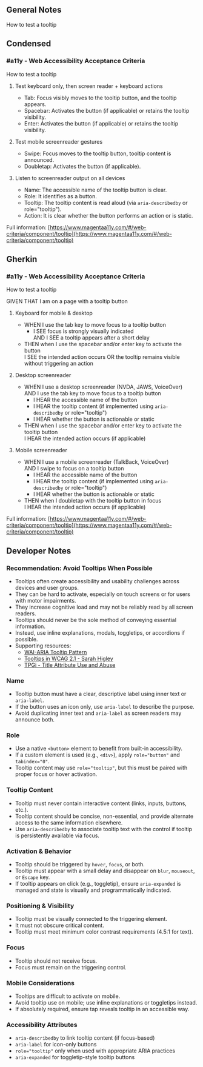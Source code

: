 ## General Notes

How to test a tooltip

## Condensed

### #a11y - Web Accessibility Acceptance Criteria

How to test a tooltip

1. Test keyboard only, then screen reader + keyboard actions

   - Tab: Focus visibly moves to the tooltip button, and the tooltip appears.
   - Spacebar: Activates the button (if applicable) or retains the tooltip visibility.
   - Enter: Activates the button (if applicable) or retains the tooltip visibility.

2. Test mobile screenreader gestures

   - Swipe: Focus moves to the tooltip button, tooltip content is announced.
   - Doubletap: Activates the button (if applicable).

3. Listen to screenreader output on all devices

   - Name: The accessible name of the tooltip button is clear.
   - Role: It identifies as a button.
   - Tooltip: The tooltip content is read aloud (via `aria-describedby` or role="tooltip").
   - Action: It is clear whether the button performs an action or is static.

Full information: [https://www.magentaa11y.com/#/web-criteria/component/tooltip](https://www.magentaa11y.com/#/web-criteria/component/tooltip)

## Gherkin

### #a11y - Web Accessibility Acceptance Criteria

How to test a tooltip

GIVEN THAT I am on a page with a tooltip button

1. Keyboard for mobile & desktop

   - WHEN I use the tab key to move focus to a tooltip button
      - I SEE focus is strongly visually indicated  
        AND I SEE a tooltip appears after a short delay
   - THEN when I use the spacebar and/or enter key to activate the button  
     I SEE the intended action occurs OR the tooltip remains visible without triggering an action

2. Desktop screenreader

   - WHEN I use a desktop screenreader (NVDA, JAWS, VoiceOver)  
     AND I use the tab key to move focus to a tooltip button
      - I HEAR the accessible name of the button
      - I HEAR the tooltip content (if implemented using `aria-describedby` or role="tooltip")
      - I HEAR whether the button is actionable or static
   - THEN when I use the spacebar and/or enter key to activate the tooltip button  
     I HEAR the intended action occurs (if applicable)

3. Mobile screenreader

   - WHEN I use a mobile screenreader (TalkBack, VoiceOver)  
     AND I swipe to focus on a tooltip button
      - I HEAR the accessible name of the button
      - I HEAR the tooltip content (if implemented using `aria-describedby` or role="tooltip")
      - I HEAR whether the button is actionable or static
   - THEN when I doubletap with the tooltip button in focus  
     I HEAR the intended action occurs (if applicable)


Full information: [https://www.magentaa11y.com/#/web-criteria/component/tooltip](https://www.magentaa11y.com/#/web-criteria/component/tooltip)

## Developer Notes

### Recommendation: Avoid Tooltips When Possible
- Tooltips often create accessibility and usability challenges across devices and user groups.
- They can be hard to activate, especially on touch screens or for users with motor impairments.
- They increase cognitive load and may not be reliably read by all screen readers.
- Tooltips should never be the sole method of conveying essential information.
- Instead, use inline explanations, modals, toggletips, or accordions if possible.
- Supporting resources:
   - [WAI-ARIA Tooltip Pattern](https://www.w3.org/WAI/ARIA/apg/patterns/tooltip/)
   - [Tooltips in WCAG 2.1 - Sarah Higley](https://sarahmhigley.com/writing/tooltips-in-wcag-21/#best-practices-summary)
   - [TPGi - Title Attribute Use and Abuse](https://www.tpgi.com/html5-accessibility-chops-title-attribute-use-and-abuse/)

### Name
- Tooltip button must have a clear, descriptive label using inner text or `aria-label`.
- If the button uses an icon only, use `aria-label` to describe the purpose.
- Avoid duplicating inner text and `aria-label` as screen readers may announce both.

### Role
- Use a native `<button>` element to benefit from built-in accessibility.
- If a custom element is used (e.g., `<div>`), apply `role="button"` and `tabindex="0"`.
- Tooltip content may use `role="tooltip"`, but this must be paired with proper focus or hover activation.

### Tooltip Content
- Tooltip must never contain interactive content (links, inputs, buttons, etc.).
- Tooltip content should be concise, non-essential, and provide alternate access to the same information elsewhere.
- Use `aria-describedby` to associate tooltip text with the control if tooltip is persistently available via focus.

### Activation & Behavior
- Tooltip should be triggered by `hover`, `focus`, or both.
- Tooltip must appear with a small delay and disappear on `blur`, `mouseout`, or `Escape` key.
- If tooltip appears on click (e.g., toggletip), ensure `aria-expanded` is managed and state is visually and programmatically indicated.

### Positioning & Visibility
- Tooltip must be visually connected to the triggering element.
- It must not obscure critical content.
- Tooltip must meet minimum color contrast requirements (4.5:1 for text).

### Focus
- Tooltip should not receive focus.
- Focus must remain on the triggering control.

### Mobile Considerations
- Tooltips are difficult to activate on mobile.
- Avoid tooltip use on mobile; use inline explanations or toggletips instead.
- If absolutely required, ensure tap reveals tooltip in an accessible way.

### Accessibility Attributes
- `aria-describedby` to link tooltip content (if focus-based)
- `aria-label` for icon-only buttons
- `role="tooltip"` only when used with appropriate ARIA practices
- `aria-expanded` for toggletip-style tooltip buttons
